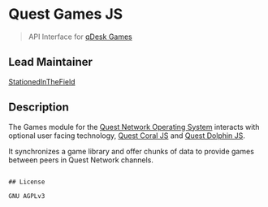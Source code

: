 # Quest Games JS
> API Interface for [qDesk Games](https://github.com/QuestNetwork/quest-games-js) 

## Lead Maintainer

[StationedInTheField](https://github.com/StationedInTheField)


## Description

The Games module for the [Quest Network Operating System](https://github.com/QuestNetwork/quest-os-js) interacts with optional user facing technology, [Quest Coral JS](https://github.com/QuestNetwork/quest-coral-js) and [Quest Dolphin JS](https://github.com/QuestNetwork/quest-dolphin-js). 

It synchronizes a game library and offer chunks of data to provide games between peers in Quest Network channels. 

```

## License

GNU AGPLv3
